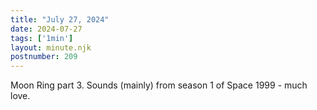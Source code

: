 ```yaml
---
title: "July 27, 2024"
date: 2024-07-27
tags: ['1min']
layout: minute.njk
postnumber: 209
---	
```


Moon Ring part 3. Sounds (mainly) from season 1 of Space 1999 - much love.